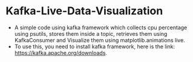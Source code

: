 # Kafka-Live-Data-Visualization

- A simple code using kafka framework which collects cpu percentage using psutils, stores them inside a topic, retrieves them using KafkaConsumer and Visualize them using matplotlib.animations live.
- To use this, you need to install kafka framework, here is the link: https://kafka.apache.org/downloads.
  
